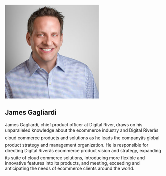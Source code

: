 ![](james-gagliardi/avatar_user_113696_1574369087-300x300.jpg)

## James Gagliardi

James Gagliardi, chief product officer at Digital River, draws on his unparalleled knowledge about the ecommerce industry and Digital Riverâs cloud commerce products and solutions as he leads the companyâs global product strategy and management organization. He is responsible for directing Digital Riverâs ecommerce product vision and strategy, expanding its suite of cloud commerce solutions, introducing more flexible and innovative features into its products, and meeting, exceeding and anticipating the needs of ecommerce clients around the world.

